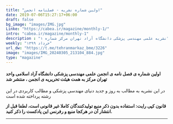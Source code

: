 ```yaml
---
title: "اولین شماره نشریه - فصلنامه انجمن"
date: 2019-07-06T15:27:17+06:00
draft: false
bg_image: "images/IMG.jpg"
Linke: "https://cabea.ir/magazine/monthly-1/"
intro: "cabea.ir/magazine/monthly-1"
description : "نشریه علمی مهندسی پزشکی دانشگاه آزاد تهران مرکز شماره ۱"
weekly: "خرداد ۱۳۹۹"
url_dw: "https://t.me/tehranmarkaz_bme/3226"
image: "images/IMG_20240305_213104_884.jpg"
type: "magazine"
---
```


#### اولین شماره ی فصل نامه ی انجمن  علمی مهندسی پزشکی دانشگاه آزاد اسلامی واحد تهران مرکز به همت هیئت تحریریه ی انجمن ، منتشر شد

در این نشریه به مطالب به روز و جدید دنیای مهندسی پزشکی و مطالب کاربردی در این رشته پرداخته شده است

**قانون کپی رایت: استفاده بدون ذکر منبع تولیدکنندگان کاملا غیر قانونی است، لطفا قبل از انتشار آن در هرکجا منبع و رفرنس این پادکست را ذکر کنید.**

--------------------------------------------------------
